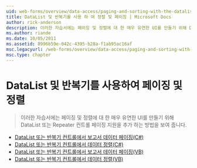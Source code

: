 ```yaml
---
uid: web-forms/overview/data-access/paging-and-sorting-with-the-datalist-and-repeater/index
title: DataList 및 반복기를 사용 하 여 정렬 및 페이징 | Microsoft Docs
author: rick-anderson
description: 이러한 자습서에는 페이징 및 정렬에 대 한 매우 유연한 UI를 만들기 위해 DataList 또는 Repeater 컨트롤 페이징 지원을 추가 하는 방법을 보여 줍니다.
ms.author: riande
ms.date: 10/05/2011
ms.assetid: 8996b59e-042c-4395-b28a-f1ab95ac16af
msc.legacyurl: /web-forms/overview/data-access/paging-and-sorting-with-the-datalist-and-repeater
msc.type: chapter
---
```

<a name="paging-and-sorting-with-the-datalist-and-repeater"></a>DataList 및 반복기를 사용하여 페이징 및 정렬
====================
> 이러한 자습서에는 페이징 및 정렬에 대 한 매우 유연한 UI를 만들기 위해 DataList 또는 Repeater 컨트롤 페이징 지원을 추가 하는 방법을 보여 줍니다.


- [DataList 또는 반복기 컨트롤에서 보고서 데이터 페이징(C#)](paging-report-data-in-a-datalist-or-repeater-control-cs.md)
- [DataList 또는 반복기 컨트롤에서 데이터 정렬(C#)](sorting-data-in-a-datalist-or-repeater-control-cs.md)
- [DataList 또는 반복기 컨트롤에서 보고서 데이터 페이징(VB)](paging-report-data-in-a-datalist-or-repeater-control-vb.md)
- [DataList 또는 반복기 컨트롤에서 데이터 정렬(VB)](sorting-data-in-a-datalist-or-repeater-control-vb.md)
